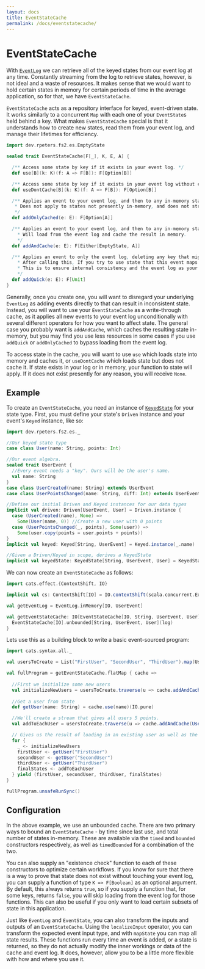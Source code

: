 ```yaml
---
layout: docs
title: EventStateCache
permalink: /docs/eventstatecache/
---
```

# EventStateCache
With [`EventLog`](eventlog/) we can retrieve all of the keyed states from our event log at any time.
Constantly streaming from the log to retrieve states, however, is not ideal and a waste of resources.
It makes sense that we would want to hold certain states in memory for certain periods of time in the average application, so for that, we have `EventStateCache`.

`EventStateCache` acts as a repository interface for keyed, event-driven state.
It works similarly to a concurrent `Map` with each one of your `EventState`s held behind a key.
What makes `EventStateCache` special is that it understands how to create new states, read them from your event log, and manage their lifetimes for efficiency.

```scala mdoc:compile-only
import dev.rpeters.fs2.es.EmptyState

sealed trait EventStateCache[F[_], K, E, A] {

  /** Access some state by key if it exists in your event log. */
  def use[B](k: K)(f: A => F[B]): F[Option[B]]

  /** Access some state by key if it exists in your event log without caching it. */
  def useDontCache[B](k: K)(f: A => F[B]): F[Option[B]]

  /** Applies an event to your event log, and then to any in-memory states.
   * Does not apply to states not presently in-memory, and does not stream from your event log.
   */
  def addOnlyCached(e: E): F[Option[A]]

  /** Applies an event to your event log, and then to any in-memory states.
    * Will load from the event log and cache the result in memory.
    */
  def addAndCache(e: E): F[Either[EmptyState, A]]

  /** Applies an event to only the event log, deleting any key that might have matched the event from your cache.
    * After calling this, If you try to use state that this event maps to, you will reload state from the event log on the next access.
    * This is to ensure internal consistency and the event log as your source of truth.
    */
  def addQuick(e: E): F[Unit]
}
```

Generally, once you create one, you will want to disregard your underlying `EventLog` as adding events directly to that can result in inconsistent state.
Instead, you will want to use your `EventStateCache` as a write-through cache, as it applies all new events to your event log unconditionally with several different operators for how you want to affect state.
The general case you probably want is `addAndCache`, which caches the resulting state in-memory, but you may find you use less resources in some cases if you use `addQuick` or `addOnlyCached` to bypass loading from the event log.

To access state in the cache, you will want to use `use` which loads state into memory and caches it, or `useDontCache` which loads state but does not cache it.
If state exists in your log or in memory, your function to state will apply.
If it does not exist presently for any reason, you will receive `None`.

## Example
To create an `EventStateCache`, you need an instance of [`KeyedState`](typeclasses/keyedstate/) for your state type.
First, you must define your state's `Driven` instance and your event's `Keyed` instance, like so:
```scala mdoc:silent
import dev.rpeters.fs2.es._

//Our keyed state type
case class User(name: String, points: Int)

//Our event algebra.
sealed trait UserEvent {
  //Every event needs a "key". Ours will be the user's name.
  val name: String
}
case class UserCreated(name: String) extends UserEvent
case class UserPointsChanged(name: String, diff: Int) extends UserEvent

//Define our initial Driven and Keyed instances for our data types
implicit val driven: Driven[UserEvent, User] = Driven.instance {
  case (UserCreated(name), None) =>
    Some(User(name, 0)) //Create a new user with 0 points
  case (UserPointsChanged(_, points), Some(user)) =>
    Some(user.copy(points = user.points + points))
}
implicit val keyed: Keyed[String, UserEvent] = Keyed.instance(_.name)

//Given a Driven/Keyed in scope, derives a KeyedState
implicit val keyedState: KeyedState[String, UserEvent, User] = KeyedState.from(driven, keyed)
```

We can now create an `EventStateCache` as follows:
```scala mdoc:silent
import cats.effect.{ContextShift, IO}

implicit val cs: ContextShift[IO] = IO.contextShift(scala.concurrent.ExecutionContext.global)

val getEventLog = EventLog.inMemory[IO, UserEvent]

val getEventStateCache: IO[EventStateCache[IO, String, UserEvent, User]] = getEventLog.flatMap { log =>
  EventStateCache[IO].unbounded[String, UserEvent, User](log) 
}
```

Lets use this as a building block to write a basic event-sourced program:
```scala mdoc:silent
import cats.syntax.all._

val usersToCreate = List("FirstUser", "SecondUser", "ThirdUser").map(UserCreated.apply)

val fullProgram = getEventStateCache.flatMap { cache =>
  
  //First we initialize some new users
  val initializeNewUsers = usersToCreate.traverse(u => cache.addAndCache(UserCreated(u.name)))
  
  //Get a user from state
  def getUser(name: String) = cache.use(name)(IO.pure)

  //We'll create a stream that gives all users 5 points.
  val addToEachUser = usersToCreate.traverse(u => cache.addAndCache(UserPointsChanged(u.name, 5)))

  // Gives us the result of loading in an existing user as well as the result of applying events to all of our new users.
  for {
    _ <- initializeNewUsers
    firstUser <- getUser("FirstUser")
    secondUser <- getUser("SecondUser")
    thirdUser <- getUser("ThirdUser")
    finalStates <- addToEachUser
  } yield (firstUser, secondUser, thirdUser, finalStates)
}
```
```scala mdoc
fullProgram.unsafeRunSync()
```

## Configuration
In the above example, we use an unbounded cache.
There are two primary ways to bound an `EventStateCache` - by time since last use, and total number of states in-memory.
These are available via the `timed` and `bounded` constructors respectively, as well as `timedBounded` for a combination of the two.

You can also supply an "existence check" function to each of these constructors to optimize certain workflows.
If you know for sure that there is a way to prove that state does not exist without touching your event log, you can supply a function of type `K => F[Boolean]` as an optional argument.
By default, this always returns `true`, so if you supply a function that, for some keys, returns `false`, you will skip loading from the event log for those functions.
This can also be useful if you only want to load certain subsets of state in this application.

Just like `EventLog` and `EventState`, you can also transform the inputs and outputs of an `EventStateCache`.
Using the `localizeInput` operator, you can transform the expected event input type, and with `mapState` you can map all state results.
These functions run every time an event is added, or a state is returned, so they do not actually modify the inner workings or data of the cache and event log.
It does, however, allow you to be a little more flexible with how and where you use it.